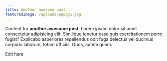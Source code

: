 ```yaml
---
title: Another awesome post
featuredImage: /uploads/puppy1.jpg
---
```

Content for **another awesome post**. Lorem ipsum dolor sit amet consectetur adipisicing elit. Similique tenetur esse quis exercitationem porro fugiat? Explicabo asperiores repellendus odit fuga delectus vel ducimus corporis laborum, totam officiis. Quos, autem quam.



Edit here
